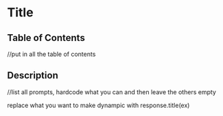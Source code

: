 # Title

## Table of Contents
//put in all the table of contents

## Description

//list all prompts, hardcode what you can and then leave the others empty

replace what you want to make dynampic with response.title(ex)

